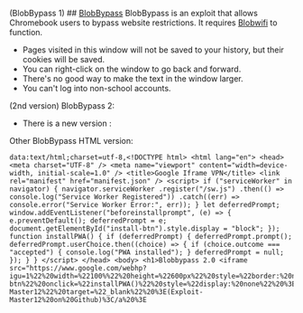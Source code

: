 (BlobBypass 1) ## [BlobBypass](https://blobbypass.pages.dev/)
BlobBypass is an exploit that allows Chromebook users to bypass website restrictions. It requires [Blobwifi](https://sites.google.com/view/edu-blobe/apps/blobwifi) to function.

- Pages visited in this window will not be saved to your history, but their cookies will be saved.
- You can right-click on the window to go back and forward.
- There's no good way to make the text in the window larger.
- You can't log into non-school accounts.


(2nd version) BlobBypass 2: 



- There is a new version :

Other BlobBypass HTML version: 

```
data:text/html;charset=utf-8,<!DOCTYPE html> <html lang="en"> <head> <meta charset="UTF-8" /> <meta name="viewport" content="width=device-width, initial-scale=1.0" /> <title>Google Iframe VPN</title> <link rel="manifest" href="manifest.json" /> <script> if ("serviceWorker" in navigator) { navigator.serviceWorker .register("/sw.js") .then(() => console.log("Service Worker Registered")) .catch((err) => console.error("Service Worker Error:", err)); } let deferredPrompt; window.addEventListener("beforeinstallprompt", (e) => { e.preventDefault(); deferredPrompt = e; document.getElementById("install-btn").style.display = "block"; }); function installPWA() { if (deferredPrompt) { deferredPrompt.prompt(); deferredPrompt.userChoice.then((choice) => { if (choice.outcome === "accepted") { console.log("PWA installed"); } deferredPrompt = null; }); } } </script> </head> <body> <h1>Blobbypass 2.0 <iframe src="https://www.google.com/webhp?igu=1%22%20width=%22100%%22%20height=%22600px%22%20style=%22border:%20none%22%20%3E%3C/iframe%3E%20%3Cbutton%20id=%22install-btn%22%20onclick=%22installPWA()%22%20style=%22display:%20none%22%20%3E%3C/button%3E%20%3C/body%3E%20%3C/html%3E%20Install%20Button%20and%20Unblocked%20iframe%20made%20by%20Viaan%20Gothivrekar%20%3Ca%20href=%22https://github.com/Exploit-Master12%22%20target=%22_blank%22%20%3E(Exploit-Master12%20on%20Github)%3C/a%20%3E
